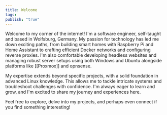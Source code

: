 ```yaml
---
title: Welcome
tags: 
publish: "true"
---
```

Welcome to my corner of the internet! I'm a software engineer, self-taught and based in Wolfsburg, Germany. My passion for technology has led me down exciting paths, from building smart homes with Raspberry Pi and Home Assistant to crafting efficient Docker networks and configuring reverse proxies. I'm also comfortable developing headless websites and managing robust server setups using both Windows and Ubuntu alongside platforms like [[Proxmox]] and opnsense.

My expertise extends beyond specific projects, with a solid foundation in advanced Linux knowledge. This allows me to tackle intricate systems and troubleshoot challenges with confidence. I'm always eager to learn and grow, and I'm excited to share my journey and experiences here.

Feel free to explore, delve into my projects, and perhaps even connect if you find something interesting!